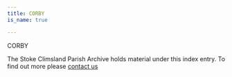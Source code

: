 ```yaml
---
title: CORBY
is_name: true

---
```


CORBY


The Stoke Climsland Parish Archive holds material under this index entry. To find out more please [contact us](/contact/)
